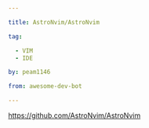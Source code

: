 ```yaml
---

title: AstroNvim/AstroNvim 

tag: 

  - VIM
  - IDE 

by: peam1146 

from: awesome-dev-bot 

---
```




https://github.com/AstroNvim/AstroNvim 

